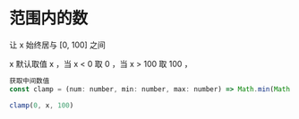 # 范围内的数

让 x 始终居与 [0, 100] 之间

x 默认取值 x ，当 x < 0 取 0 ，当 x > 100 取 100 ，

```javascript
获取中间数值
const clamp = (num: number, min: number, max: number) => Math.min(Math.max(num, min), max)

clamp(0, x, 100)
```

